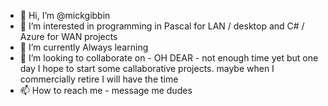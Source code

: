 - 👋 Hi, I’m @mickgibbin
- 👀 I’m interested in programming in Pascal for LAN / desktop and C# / Azure for WAN projects
- 🌱 I’m currently Always learning
- 💞️ I’m looking to collaborate on - OH DEAR - not enough time yet but one day I hope to start some callaborative projects. maybe when I commercially retire I will have the time
- 📫 How to reach me - message me dudes

<!---
mickgibbin/mickgibbin is a ✨ special ✨ repository because its `README.md` (this file) appears on your GitHub profile.
You can click the Preview link to take a look at your changes.
--->
